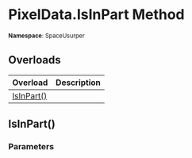 # PixelData.IsInPart Method

<small>**Namespace**: SpaceUsurper</small>

## Overloads

<div markdown="1" class="member-table">

| Overload | Description |
| :------- | ----------- |
| [IsInPart()](#) |  | 

</div>

## IsInPart()
### Parameters
